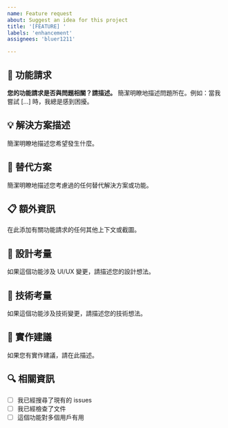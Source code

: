 ```yaml
---
name: Feature request
about: Suggest an idea for this project
title: '[FEATURE] '
labels: 'enhancement'
assignees: 'bluer1211'

---
```


## 🎯 功能請求

**您的功能請求是否與問題相關？請描述。**
簡潔明瞭地描述問題所在。例如：當我嘗試 [...] 時，我總是感到困擾。

## 💡 解決方案描述

簡潔明瞭地描述您希望發生什麼。

## 🔄 替代方案

簡潔明瞭地描述您考慮過的任何替代解決方案或功能。

## 📋 額外資訊

在此添加有關功能請求的任何其他上下文或截圖。

## 🎨 設計考量

如果這個功能涉及 UI/UX 變更，請描述您的設計想法。

## 🔧 技術考量

如果這個功能涉及技術變更，請描述您的技術想法。

## 📝 實作建議

如果您有實作建議，請在此描述。

## 🔍 相關資訊

- [ ] 我已經搜尋了現有的 issues
- [ ] 我已經檢查了文件
- [ ] 這個功能對多個用戶有用
